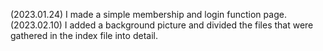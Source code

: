 
(2023.01.24) I made a simple membership and login function page.
<br>
(2023.02.10) I added a background picture and divided the files that were gathered in the index file into detail.
